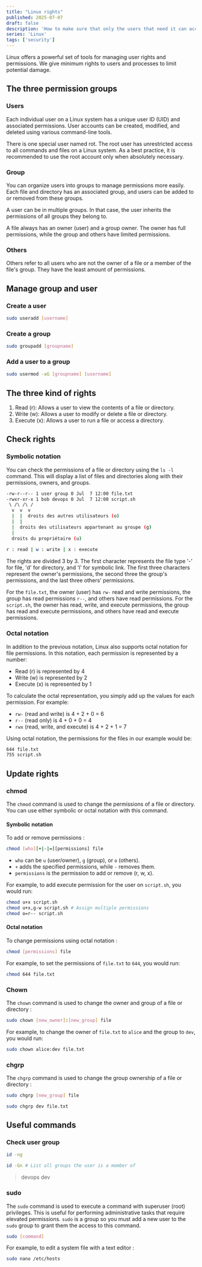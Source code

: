 ```yaml
---
title: "Linux rights"
published: 2025-07-07
draft: false
description: 'How to make sure that only the users that need it can access to specific files or commands ?'
series: 'Linux'
tags: ['security']
---
```


Linux offers a powerful set of tools for managing user rights and permissions. We give minimum rights to users and processes to limit potential damage.

## The three permission groups

### Users
Each individual user on a Linux system has a unique user ID (UID) and associated permissions. User accounts can be created, modified, and deleted using various command-line tools.

There is one special user named rot. The root user has unrestricted access to all commands and files on a Linux system. As a best practice, it is recommended to use the root account only when absolutely necessary.

### Group

You can organize users into groups to manage permissions more easily. Each file and directory has an associated group, and users can be added to or removed from these groups.

A user can be in multiple groups. In that case, the user inherits the permissions of all groups they belong to.

A file always has an owner (user) and a group owner. The owner has full permissions, while the group and others have limited permissions.


### Others

Others refer to all users who are not the owner of a file or a member of the file's group. They have the least amount of permissions.

## Manage group and user

### Create a user

```bash
sudo useradd [username]
```

### Create a group

```bash
sudo groupadd [groupname]
```

### Add a user to a group

```bash
sudo usermod -aG [groupname] [username]
```

## The three kind of rights

1. Read (r): Allows a user to view the contents of a file or directory.
2. Write (w): Allows a user to modify or delete a file or directory.
3. Execute (x): Allows a user to run a file or access a directory.

## Check rights 

### Symbolic notation

You can check the permissions of a file or directory using the `ls -l` command. This will display a list of files and directories along with their permissions, owners, and groups.

```bash
-rw-r--r-- 1 user group 0 Jul  7 12:00 file.txt
-rwxr-xr-x 1 bob devops 0 Jul  7 12:00 script.sh
 \ /\ /\ /
  v  v  v
  |  |  droits des autres utilisateurs (o)
  |  |
  |  droits des utilisateurs appartenant au groupe (g)
  |
  droits du propriétaire (u)
 
r : read | w : write | x : execute
```

The rights are divided 3 by 3. The first character represents the file type '-' for file, 'd' for directory, and 'l' for symbolic link. The first three characters represent the owner's permissions, the second three the group's permissions, and the last three others' permissions.

For the `file.txt`, the owner (user) has `rw-` read and write permissions, the group has read permissions `r--`, and others have read permissions. For the `script.sh`, the owner has read, write, and execute permissions, the group has read and execute permissions, and others have read and execute permissions.

### Octal notation

In addition to the previous notation, Linux also supports octal notation for file permissions. In this notation, each permission is represented by a number:

- Read (r) is represented by 4
- Write (w) is represented by 2
- Execute (x) is represented by 1

To calculate the octal representation, you simply add up the values for each permission. For example:

- `rw-` (read and write) is 4 + 2 + 0 = 6
- `r--` (read only) is 4 + 0 + 0 = 4
- `rwx` (read, write, and execute) is 4 + 2 + 1 = 7

Using octal notation, the permissions for the files in our example would be:

```bash
644 file.txt
755 script.sh
```


## Update rights

### chmod

The `chmod` command is used to change the permissions of a file or directory. You can use either symbolic or octal notation with this command.

#### Symbolic notation

To add or remove permissions :

```bash
chmod [who][+|-|=][permissions] file
```

- `who` can be `u` (user/owner), `g` (group), or `o` (others).
- `+` adds the specified permissions, while `-` removes them.
- `permissions` is the permission to add or remove (r, w, x).

For example, to add execute permission for the user on `script.sh`, you would run:

```bash
chmod u+x script.sh
chmod u+x,g-w script.sh # Assign multiple permissions
chmod o=r-- script.sh
```

#### Octal notation

To change permissions using octal notation :

```bash
chmod [permissions] file
```

For example, to set the permissions of `file.txt` to `644`, you would run:

```bash
chmod 644 file.txt
```

### Chown

The `chown` command is used to change the owner and group of a file or directory :

```bash
sudo chown [new_owner]:[new_group] file
```

For example, to change the owner of `file.txt` to `alice` and the group to `dev`, you would run:

```bash
sudo chown alice:dev file.txt
```

### chgrp

The `chgrp` command is used to change the group ownership of a file or directory :

```bash
sudo chgrp [new_group] file
```

```bash
sudo chgrp dev file.txt
```

## Useful commands

### Check user group

```bash
id -ng

id -Gn # List all groups the user is a member of
```
> devops dev

### sudo

The `sudo` command is used to execute a command with superuser (root) privileges. This is useful for performing administrative tasks that require elevated permissions. `sudo` is a group so you must add a new user to the `sudo` group to grant them the access to this command.

```bash
sudo [command]
```

For example, to edit a system file with a text editor :

```bash
sudo nano /etc/hosts
```
